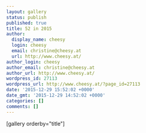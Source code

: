 ```yaml
---
layout: gallery
status: publish
published: true
title: 52 in 2015
author:
  display_name: cheesy
  login: cheesy
  email: christine@cheesy.at
  url: http://www.cheesy.at/
author_login: cheesy
author_email: christine@cheesy.at
author_url: http://www.cheesy.at/
wordpress_id: 27113
wordpress_url: http://www.cheesy.at/?page_id=27113
date: '2015-12-29 15:52:02 +0000'
date_gmt: '2015-12-29 14:52:02 +0000'
categories: []
comments: []
---
```

[gallery orderby="title"]
